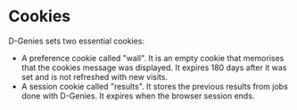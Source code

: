 # Cookies

D-Genies sets two essential cookies:

- A preference cookie called "wall". It is an empty cookie that memorises that the cookies message was displayed. It expires 180 days after it was set and is not refreshed with new visits.
- A session cookie called "results". It stores the previous results from jobs done with D-Genies. It expires when the browser session ends. 

